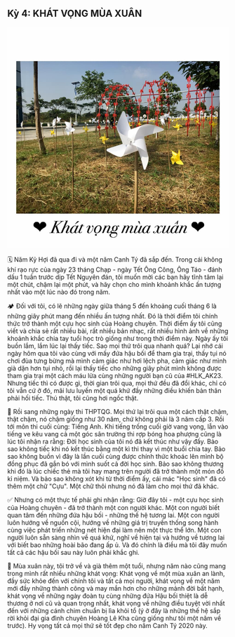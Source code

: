 ## Kỳ 4: KHÁT VỌNG MÙA XUÂN

![Spring Stories 4](../../../../public/images/posts/2020/01-08-SpringStories-20-2/SpringStories4.jpg)

🗓 Năm Kỷ Hợi đã qua đi và một năm Canh Tý đã sắp đến. Trong cái không khí rạo rực của ngày 23 tháng Chạp - ngày Tết Ông Công, Ông Táo - đánh dấu 1 tuần trước dịp Tết Nguyên đán, tôi muốn mời các bạn hãy tĩnh tâm lại một chút, chậm lại một phút, và hãy chọn cho mình khoảnh khắc ấn tượng nhất vào một lúc nào đó trong năm.

🏕 Đối với tôi, có lẽ những ngày giữa tháng 5 đến khoảng cuối tháng 6 là những giây phút mang đến nhiều ấn tượng nhất. Đó là thời điểm tôi chính thức trở thành một cựu học sinh của Hoàng chuyên. Thời điểm ấy tôi cũng viết và chia sẻ rất nhiều bài, rất nhiều bản nhạc, rất nhiều hình ảnh về những khoảnh khắc chia tay tuổi học trò giống như trong thời điểm này. Ngày ấy tôi buồn lắm, lắm lúc lại thấy tiếc. Sao mọi thứ trôi qua nhanh quá? Lại nhớ cái ngày hôm qua tôi vào cùng với mấy đứa hậu bối để tham gia trại, thấy tụi nó chơi đùa tưng bừng mà mình cảm giác như hơi lệch pha, cảm giác như mình già dặn hơn tụi nhỏ, rồi lại thấy tiếc cho những giây phút mình không được tham gia trại một cách máu lửa cùng những người bạn cũ của #HLK_AK23. Nhưng tiếc thì có được gì, thời gian trôi qua, mọi thứ đều đã đổi khác, chỉ có tôi vẫn cứ ở đó, mãi lưu luyến một quá khứ đầy những điều khiến bản thân phải hối tiếc. Thú thật, tôi cũng hơi ngốc thật.

📝 Rồi sang những ngày thi THPTQG. Mọi thứ lại trôi qua một cách thật chậm, thật chậm, nó chậm giống như 30 năm, chứ không phải là 3 năm cấp 3. Rồi tới môn thi cuối cùng: Tiếng Anh. Khi tiếng trống cuối giờ vang vọng, lẫn vào tiếng ve kêu vang cả một góc sân trường thi rợp bóng hoa phượng cũng là lúc tôi nhận ra rằng: Đời học sinh của tôi nó đã kết thúc như vậy đấy. Bảo sao không tiếc khi nó kết thúc bằng một kì thi thay vì một buổi chia tay. Bảo sao không buồn vì đây là lần cuối cùng được chính thức khoác lên mình bộ đồng phục đã gắn bó với mình suốt cả đời học sinh. Bảo sao không thương khi đó là lúc chiếc thẻ mà tôi hay mang trên người đã trở thành một món đồ kỉ niệm. Và bảo sao không xót khi từ thời điểm ấy, cái mác "Học sinh" đã có thêm một chữ "Cựu". Một chữ thôi nhưng nó đã làm cho mọi thứ đã khác.

✅ Nhưng có một thực tế phải ghi nhận rằng: Giờ đây tôi - một cựu học sinh của Hoàng chuyên - đã trở thành một con người khác. Một con người biết quan tâm đến những đứa hậu bối - những thế hệ tương lai. Một con người luôn hướng về nguồn cội, hướng về những giá trị truyền thống song hành cùng việc phát triển những nét hiện đại làm nên một thực thể lớn. Một con người luôn sẵn sàng nhìn về quá khứ, nghĩ về hiện tại và hướng về tương lai với biết bao những hoài bão đang ấp ủ. Và đó chính là điều mà tôi đây muốn tất cả các hậu bối sau này luôn phải khắc ghi.

🌼 Mùa xuân này, tôi trở về và già thêm một tuổi, nhưng năm nào cũng mang trong mình rất nhiều những khát vọng: Khát vọng về một mùa xuân an lành, đầy sức khỏe đến với chính tôi và tất cả mọi người, khát vọng về một năm mới đầy những thành công và may mắn hơn cho những mảnh đời bất hạnh, khát vọng về những ngày đoàn tụ cùng những đứa Hậu bối thiệt là dễ thương ở nơi cũ và quan trọng nhất, khát vọng về những điều tuyệt vời nhất đến với những cánh chim chuẩn bị lìa khỏi tổ (ý ở đây là những thế hệ sắp rời khỏi đại gia đình chuyên Hoàng Lê Kha cũng giống như tôi một năm về trước). Hy vọng tất cả mọi thứ sẽ tốt đẹp cho năm Canh Tý 2020 này.
